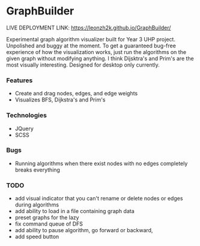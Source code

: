 # GraphBuilder
LIVE DEPLOYMENT LINK: https://leonzh2k.github.io/GraphBuilder/

Experimental graph algorithm visualizer built for Year 3 UHP project.  Unpolished and buggy at the moment. To get a guaranteed bug-free experience of how the visualization works, just run the algorithms on the given graph without modifying anything. I think Dijsktra's and Prim's are the most visually interesting. Designed for desktop only currently.

### Features
* Create and drag nodes, edges, and edge weights
* Visualizes BFS, Dijkstra's and Prim's

### Technologies 
* JQuery 
* SCSS

### Bugs
* Running algorithms when there exist nodes with no edges completely breaks everything
### TODO
* add visual indicator that you can't rename or delete nodes or edges during algorithms
* add ability to load in a file containing graph data
* preset graphs for the lazy
* fix command queue of DFS
* add ability to pause algorithm, go forward or backward, 
* add speed button
